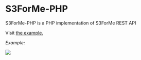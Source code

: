 S3ForMe-PHP
===========

S3ForMe-PHP is a PHP implementation of S3ForMe REST API


Visit <a href="http://www.ciber-adictos.com/2013/12/subir-archivos-a-s3forme-php-api.html">the example.</a>

*Example:*

<img src="http://i.imgur.com/IqUxDJj.png" />
